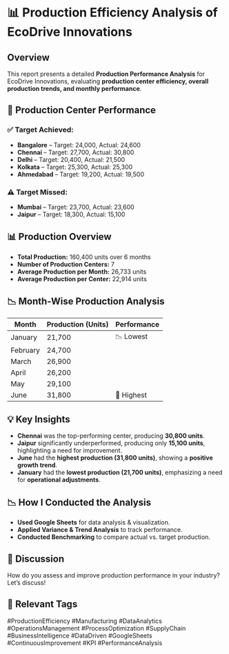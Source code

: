 # 📊 Production Efficiency Analysis of EcoDrive Innovations

## Overview
This report presents a detailed **Production Performance Analysis** for EcoDrive Innovations, evaluating **production center efficiency, overall production trends, and monthly performance**.

## 🚀 Production Center Performance
### ✅ Target Achieved:
- **Bangalore** – Target: 24,000, Actual: 24,600
- **Chennai** – Target: 27,700, Actual: 30,800
- **Delhi** – Target: 20,400, Actual: 21,500
- **Kolkata** – Target: 25,300, Actual: 25,300
- **Ahmedabad** – Target: 19,200, Actual: 19,500

### ⚠️ Target Missed:
- **Mumbai** – Target: 23,700, Actual: 23,600
- **Jaipur** – Target: 18,300, Actual: 15,100

## 📊 Production Overview
- **Total Production:** 160,400 units over 6 months
- **Number of Production Centers:** 7
- **Average Production per Month:** 26,733 units
- **Average Production per Center:** 22,914 units

## 📉 Month-Wise Production Analysis
| Month   | Production (Units) | Performance |
|---------|------------------|-------------|
| January | 21,700           | 📉 Lowest   |
| February| 24,700           |             |
| March   | 26,900           |             |
| April   | 26,200           |             |
| May     | 29,100           |             |
| June    | 31,800           | 🚀 Highest  |

## 💡 Key Insights
- **Chennai** was the top-performing center, producing **30,800 units**.
- **Jaipur** significantly underperformed, producing only **15,100 units**, highlighting a need for improvement.
- **June** had the **highest production (31,800 units)**, showing a **positive growth trend**.
- **January** had the **lowest production (21,700 units)**, emphasizing a need for **operational adjustments**.

## 📉 How I Conducted the Analysis
- **Used Google Sheets** for data analysis & visualization.
- **Applied Variance & Trend Analysis** to track performance.
- **Conducted Benchmarking** to compare actual vs. target production.

## 📢 Discussion
How do you assess and improve production performance in your industry? Let’s discuss!

## 🔖 Relevant Tags
#ProductionEfficiency #Manufacturing #DataAnalytics #OperationsManagement #ProcessOptimization #SupplyChain #BusinessIntelligence #DataDriven #GoogleSheets #ContinuousImprovement #KPI #PerformanceAnalysis
